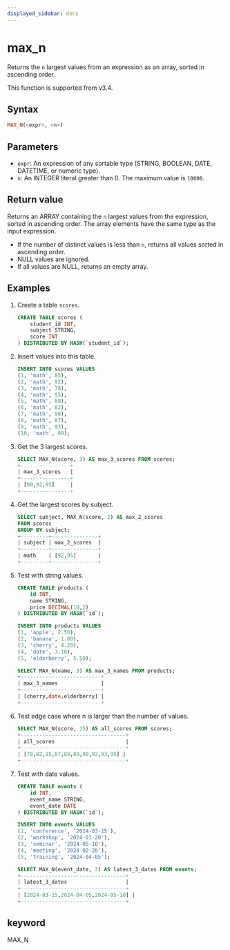 ```yaml
---
displayed_sidebar: docs
---
```


# max_n

Returns the `n` largest values from an expression as an array, sorted in ascending order.

This function is supported from v3.4.

## Syntax

```Haskell
MAX_N(<expr>, <n>)
```

## Parameters

- `expr`: An expression of any sortable type (STRING, BOOLEAN, DATE, DATETIME, or numeric type).
- `n`: An INTEGER literal greater than 0. The maximum value is `10000`.

## Return value

Returns an ARRAY containing the `n` largest values from the expression, sorted in ascending order. The array elements have the same type as the input expression.

- If the number of distinct values is less than `n`, returns all values sorted in ascending order.
- NULL values are ignored.
- If all values are NULL, returns an empty array.

## Examples

1. Create a table `scores`.

    ```SQL
    CREATE TABLE scores (
        student_id INT,
        subject STRING,
        score INT
    ) DISTRIBUTED BY HASH(`student_id`);
    ```

2. Insert values into this table.

    ```SQL
    INSERT INTO scores VALUES
    (1, 'math', 85),
    (2, 'math', 92),
    (3, 'math', 78),
    (4, 'math', 95),
    (5, 'math', 88),
    (6, 'math', 82),
    (7, 'math', 90),
    (8, 'math', 87),
    (9, 'math', 93),
    (10, 'math', 89);
    ```

3. Get the 3 largest scores.

    ```SQL
    SELECT MAX_N(score, 3) AS max_3_scores FROM scores;
    +----------------+
    | max_3_scores   |
    +----------------+
    | [90,92,95]     |
    +----------------+
    ```

4. Get the largest scores by subject.

    ```SQL
    SELECT subject, MAX_N(score, 2) AS max_2_scores 
    FROM scores 
    GROUP BY subject;
    +---------+---------------+
    | subject | max_2_scores  |
    +---------+---------------+
    | math    | [92,95]       |
    +---------+---------------+
    ```

5. Test with string values.

    ```SQL
    CREATE TABLE products (
        id INT,
        name STRING,
        price DECIMAL(10,2)
    ) DISTRIBUTED BY HASH(`id`);

    INSERT INTO products VALUES
    (1, 'apple', 2.50),
    (2, 'banana', 1.80),
    (3, 'cherry', 4.20),
    (4, 'date', 3.10),
    (5, 'elderberry', 5.50);

    SELECT MAX_N(name, 3) AS max_3_names FROM products;
    +--------------------------+
    | max_3_names              |
    +--------------------------+
    | [cherry,date,elderberry] |
    +--------------------------+
    ```

6. Test edge case where n is larger than the number of values.

    ```SQL
    SELECT MAX_N(score, 15) AS all_scores FROM scores;
    +----------------------------------+
    | all_scores                       |
    +----------------------------------+
    | [78,82,85,87,88,89,90,92,93,95] |
    +----------------------------------+
    ```

7. Test with date values.

    ```SQL
    CREATE TABLE events (
        id INT,
        event_name STRING,
        event_date DATE
    ) DISTRIBUTED BY HASH(`id`);

    INSERT INTO events VALUES
    (1, 'conference', '2024-03-15'),
    (2, 'workshop', '2024-01-20'),
    (3, 'seminar', '2024-05-10'),
    (4, 'meeting', '2024-02-28'),
    (5, 'training', '2024-04-05');

    SELECT MAX_N(event_date, 3) AS latest_3_dates FROM events;
    +----------------------------------+
    | latest_3_dates                   |
    +----------------------------------+
    | [2024-03-15,2024-04-05,2024-05-10] |
    +----------------------------------+
    ```

## keyword

MAX_N
